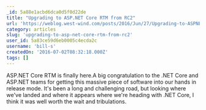 ```yaml
---
_id: 5a88e1acbd6dca0d5f0d22de
title: "Upgrading to ASP.NET Core RTM from RC2"
url: 'https://weblog.west-wind.com/posts/2016/Jun/27/Upgrading-to-ASPNET-Core-RTM-from-RC2'
category: articles
slug: 'upgrading-to-asp-net-core-rtm-from-rc2'
user_id: 5a83ce59d6eb0005c4ecda2c
username: 'bill-s'
createdOn: '2016-07-02T08:32:18.000Z'
tags: []
---
```


ASP.NET Core RTM is finally here.A big congratulation to the .NET Core and ASP.NET teams for getting this massive piece of software into our hands in release mode. It's been a long and challenging road, but looking where we've landed and where it appears where we're heading with .NET Core, I think it was well worth the wait and tribulations.
